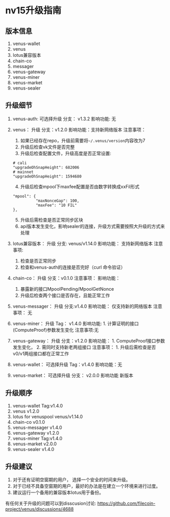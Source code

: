 # nv15升级指南

## 版本信息


1. venus-wallet
2. venus
3. lotus兼容版本
4. chain-co
5. messager
6. venus-gateway
7. venus-miner
8. venus-market
9. venus-sealer


## 升级细节
1. venus-auth: 可选择升级
    分支： v1.3.2
    影响功能: 无
2. venus： 升级
    分支：v1.2.0
    影响功能：支持新网络版本
    注意事项：    
      1. 如果已经存在repo，升级前需要将`~/.venus/version`内容改为7
      2. 升级后检查vk文件是否完整
      3. 升级后检查配置文件，升级高度是否正常设置: 
      ```
      # cali
      "upgradeOhSnapHeight": 682006
      # mainnet
      "upgradeOhSnapHeight": 1594680
      ```
      4. 升级后检查mpool下maxfee配置是否由数字转换成xxFil形式
      ```
      "mpool": {
                "maxNonceGap": 100,
                "maxFee": "10 FIL"
      },
      ```
      5. 升级后需检查是否正常同步区块
      6. api版本发生变化，影响sealer的连接，升级方式需要按照大升级的方式来处理

3. lotus兼容版本： 升级
    分支: venus/v1.14.0
    影响功能： 支持新网络版本
    注意事项:
      1. 检查是否正常同步
      2. 检查和venus-auth的连接是否完好（curl 命令验证）

4. chain-co： 升级
    分支：v0.1.0
    注意事项：
    影响功能：
      1. 暴露新的接口MpoolPending/MpoolGetNonce
      2. 升级后检查两个接口是否存在，且能正常工作

5. venus-messager： 升级
    分支:v1.4.0
    影响功能： 仅支持新的网络版本
    注意事项： 无

6. venus-miner： 升级
    Tag： v1.4.0
    影响功能:
       1. 计算证明的接口(ComputeProof)参数发生变化
    注意事项:无

7. venus-gateway： 升级
    分支：v1.2.0
    影响功能：
       1. ComputeProof接口参数发生变化，
       2. 需同时支持新老两组接口
    注意事项：
       1. 升级后需检查是否v0/v1两组接口都在正常工作

8. venus-wallet： 可选择升级
    Tag：v1.4.0
    影响功能：无

9. venus-market： 可选择升级
    分支： v2.0.0
    影响功能  新版本
## 升级顺序

1. venus-wallet Tag:v1.4.0
2. venus v1.2.0
3. lotus for venuspool venus/v1.14.0
4. chain-co v0.1.0
5. venus-messager v1.4.0
6. venus-gateway v1.2.0
7. venus-miner Tag:v1.4.0
8. venus-market v2.0.0
9. venus-sealer v1.4.0

## 升级建议

1. 对于还有证明空窗期的用户， 选择一个安全的时间来升级。
2. 对于已经不具备空窗期的用户，最好的办法是在建立一个环境来进行过度。
3. 建议运行一个备用的兼容版本lotus用于备份。



有任何关于升级的问题可以到disscusion讨论: https://github.com/filecoin-project/venus/discussions/4688
